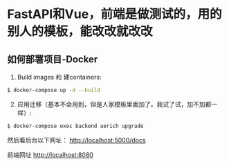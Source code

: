 # FastAPI和Vue，前端是做测试的，用的别人的模板，能改改就改改



## 如何部署项目-Docker

1. Build images 和 建containers:

```sh
$ docker-compose up -d --build
```

2. 应用迁移（基本不会用到，但是人家模板里面加了。我试了试，加不加都一样）:

```sh
$ docker-compose exec backend aerich upgrade
```

然后看后台以下网址： [http://localhost:5000/docs](http://localhost:5000/docs)


前端网址 [http://localhost:8080](http://localhost:8080) 
